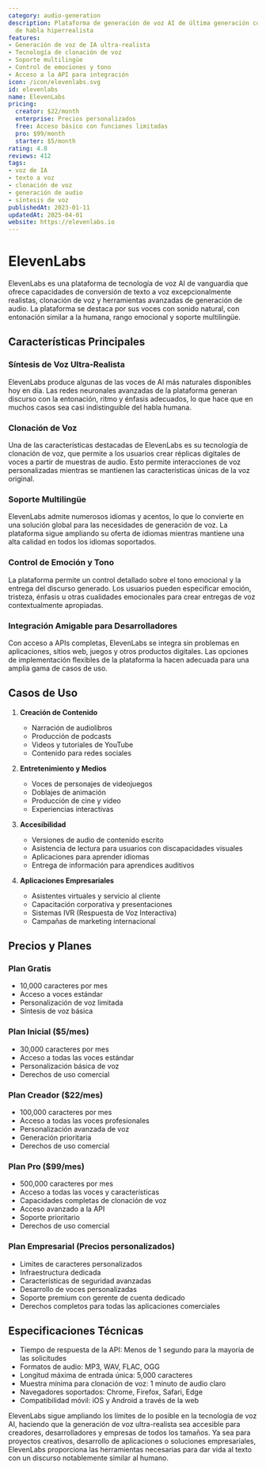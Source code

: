```yaml
---
category: audio-generation
description: Plataforma de generación de voz AI de última generación con síntesis
  de habla hiperrealista
features:
- Generación de voz de IA ultra-realista
- Tecnología de clonación de voz
- Soporte multilingüe
- Control de emociones y tono
- Acceso a la API para integración
icon: /icon/elevenlabs.svg
id: elevenlabs
name: ElevenLabs
pricing:
  creator: $22/month
  enterprise: Precios personalizados
  free: Acceso básico con funciones limitadas
  pro: $99/month
  starter: $5/month
rating: 4.8
reviews: 412
tags:
- voz de IA
- texto a voz
- clonación de voz
- generación de audio
- síntesis de voz
publishedAt: 2023-01-11
updatedAt: 2025-04-01
website: https://elevenlabs.io
---
```

# ElevenLabs

ElevenLabs es una plataforma de tecnología de voz AI de vanguardia que ofrece capacidades de conversión de texto a voz excepcionalmente realistas, clonación de voz y herramientas avanzadas de generación de audio. La plataforma se destaca por sus voces con sonido natural, con entonación similar a la humana, rango emocional y soporte multilingüe.

## Características Principales

### Síntesis de Voz Ultra-Realista
ElevenLabs produce algunas de las voces de AI más naturales disponibles hoy en día. Las redes neuronales avanzadas de la plataforma generan discurso con la entonación, ritmo y énfasis adecuados, lo que hace que en muchos casos sea casi indistinguible del habla humana.

### Clonación de Voz
Una de las características destacadas de ElevenLabs es su tecnología de clonación de voz, que permite a los usuarios crear réplicas digitales de voces a partir de muestras de audio. Esto permite interacciones de voz personalizadas mientras se mantienen las características únicas de la voz original.

### Soporte Multilingüe
ElevenLabs admite numerosos idiomas y acentos, lo que lo convierte en una solución global para las necesidades de generación de voz. La plataforma sigue ampliando su oferta de idiomas mientras mantiene una alta calidad en todos los idiomas soportados.

### Control de Emoción y Tono
La plataforma permite un control detallado sobre el tono emocional y la entrega del discurso generado. Los usuarios pueden especificar emoción, tristeza, énfasis u otras cualidades emocionales para crear entregas de voz contextualmente apropiadas.

### Integración Amigable para Desarrolladores
Con acceso a APIs completas, ElevenLabs se integra sin problemas en aplicaciones, sitios web, juegos y otros productos digitales. Las opciones de implementación flexibles de la plataforma la hacen adecuada para una amplia gama de casos de uso.

## Casos de Uso

1. **Creación de Contenido**
   - Narración de audiolibros
   - Producción de podcasts
   - Videos y tutoriales de YouTube
   - Contenido para redes sociales

2. **Entretenimiento y Medios**
   - Voces de personajes de videojuegos
   - Doblajes de animación
   - Producción de cine y video
   - Experiencias interactivas

3. **Accesibilidad**
   - Versiones de audio de contenido escrito
   - Asistencia de lectura para usuarios con discapacidades visuales
   - Aplicaciones para aprender idiomas
   - Entrega de información para aprendices auditivos

4. **Aplicaciones Empresariales**
   - Asistentes virtuales y servicio al cliente
   - Capacitación corporativa y presentaciones
   - Sistemas IVR (Respuesta de Voz Interactiva)
   - Campañas de marketing internacional

## Precios y Planes

### Plan Gratis
- 10,000 caracteres por mes
- Acceso a voces estándar
- Personalización de voz limitada
- Síntesis de voz básica

### Plan Inicial ($5/mes)
- 30,000 caracteres por mes
- Acceso a todas las voces estándar
- Personalización básica de voz
- Derechos de uso comercial

### Plan Creador ($22/mes)
- 100,000 caracteres por mes
- Acceso a todas las voces profesionales
- Personalización avanzada de voz
- Generación prioritaria
- Derechos de uso comercial

### Plan Pro ($99/mes)
- 500,000 caracteres por mes
- Acceso a todas las voces y características
- Capacidades completas de clonación de voz
- Acceso avanzado a la API
- Soporte prioritario
- Derechos de uso comercial

### Plan Empresarial (Precios personalizados)
- Limites de caracteres personalizados
- Infraestructura dedicada
- Características de seguridad avanzadas
- Desarrollo de voces personalizadas
- Soporte premium con gerente de cuenta dedicado
- Derechos completos para todas las aplicaciones comerciales

## Especificaciones Técnicas

- Tiempo de respuesta de la API: Menos de 1 segundo para la mayoría de las solicitudes
- Formatos de audio: MP3, WAV, FLAC, OGG
- Longitud máxima de entrada única: 5,000 caracteres
- Muestra mínima para clonación de voz: 1 minuto de audio claro
- Navegadores soportados: Chrome, Firefox, Safari, Edge
- Compatibilidad móvil: iOS y Android a través de la web

ElevenLabs sigue ampliando los límites de lo posible en la tecnología de voz AI, haciendo que la generación de voz ultra-realista sea accesible para creadores, desarrolladores y empresas de todos los tamaños. Ya sea para proyectos creativos, desarrollo de aplicaciones o soluciones empresariales, ElevenLabs proporciona las herramientas necesarias para dar vida al texto con un discurso notablemente similar al humano.
